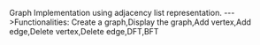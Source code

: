 Graph Implementation using adjacency list representation.
--->Functionalities: Create a graph,Display the graph,Add vertex,Add edge,Delete vertex,Delete edge,DFT,BFT 
